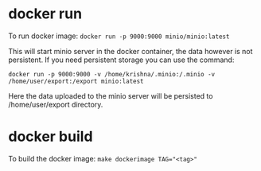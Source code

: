 # docker run

To run docker image:
```docker run -p 9000:9000 minio/minio:latest```

This will start minio server in the docker container, the data however is not persistent.
If you need persistent storage you can use the command:

```docker run -p 9000:9000 -v /home/krishna/.minio:/.minio -v /home/user/export:/export minio:latest```

Here the data uploaded to the minio server will be persisted to /home/user/export directory.

# docker build

To build the docker image:
```make dockerimage TAG="<tag>"```
